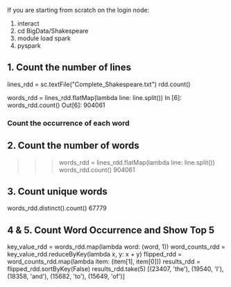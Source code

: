If you are starting from scratch on the login node:
1) interact 
2) cd BigData/Shakespeare 
3) module load spark 
4) pyspark

<!-- Don't have to do the following
from pyspark import SparkConf, SparkContext
conf = SparkConf().setMaster("local").setAppName("Test_App") 
sc = SparkContext(conf = conf) -->

## 1. Count the number of lines
lines_rdd = sc.textFile("Complete_Shakespeare.txt")
rdd.count()

words_rdd = lines_rdd.flatMap(lambda line: line.split())
In [6]: words_rdd.count()
Out[6]: 904061

### Count the occurrence of each word

## 2. Count the number of words
>>> words_rdd = lines_rdd.flatMap(lambda line: line.split())
>>> words_rdd.count()
904061

## 3. Count unique words
words_rdd.distinct().count()
67779                                                                   

## 4 & 5. Count Word Occurrence and Show Top 5

key_value_rdd = words_rdd.map(lambda word: (word, 1))
word_counts_rdd = key_value_rdd.reduceByKey(lambda x, y: x + y)
flipped_rdd = word_counts_rdd.map(lambda item: (item[1], item[0]))
results_rdd = flipped_rdd.sortByKey(False)
results_rdd.take(5)
[(23407, 'the'), (19540, 'I'), (18358, 'and'), (15682, 'to'), (15649, 'of')]
